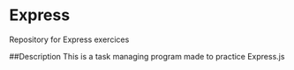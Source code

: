 # Express
Repository for Express exercices


##Description
This is a task managing program made to practice Express.js
